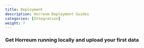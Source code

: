 ```yaml
---
title: Deployment
description: Horreum Deployment Guides
categories: [Integration]
weight: 7
---
```


### Get Horreum running locally and upload your first data

